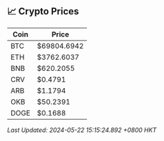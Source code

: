 ## 📈 Crypto Prices

| Coin | Price |
| ---- | ----- |
| BTC | $69804.6942 |
| ETH | $3762.6037 |
| BNB | $620.2055 |
| CRV | $0.4791 |
| ARB | $1.1794 |
| OKB | $50.2391 |
| DOGE | $0.1688 |

_Last Updated: 2024-05-22 15:15:24.892 +0800 HKT_